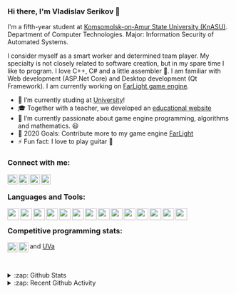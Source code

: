 ### Hi there, I'm Vladislav Serikov 👋

I'm a fifth-year student at [Komsomolsk-on-Amur State University (KnASU)][university]. Department of Computer Technologies. Major: Information Security of Automated Systems.

I consider myself as a smart worker and determined team player. My specialty is not closely related to software creation, but in my spare time I like to program. I love C++, C# and a little assembler 🤣. I am familiar with Web development (ASP.Net Core) and Desktop development (Qt Framework). I am currently working on [FarLight game engine][farlight].

- 🔭 I’m currently studing at [University][university]!
- 🎓 Together with a teacher, we developed an [educational website][educationctf]
- 🌱 I’m currently passionate about game engine programming, algorithms and mathematics. 😃
- 🥅 2020 Goals: Contribute more to my game engine [FarLight][farlight]
- ⚡ Fun fact: I love to play guitar 🎸

### Connect with me:

[<img align="left" width="22px" src="https://cdn.jsdelivr.net/npm/simple-icons@v3/icons/linkedin.svg" />][linkedin]
[<img align="left" width="22px" src="https://cdn.jsdelivr.net/npm/simple-icons@v3/icons/telegram.svg" />][telegram]
[<img align="left" width="22px" src="https://cdn.jsdelivr.net/npm/simple-icons@v3/icons/whatsapp.svg" />][whatsapp]
[<img align="left" width="22px" src="https://cdn.jsdelivr.net/npm/simple-icons@v3/icons/mail-dot-ru.svg" />][mailru]

<br />

### Languages and Tools:

<img align="left" width="26px" src="https://cdn.jsdelivr.net/npm/simple-icons@v3/icons/visualstudio.svg" />
<img align="left" width="26px" src="https://cdn.jsdelivr.net/npm/simple-icons@v3/icons/visualstudiocode.svg" />
<img align="left" width="26px" src="https://cdn.jsdelivr.net/npm/simple-icons@v3/icons/cplusplus.svg" />
<img align="left" width="26px" src="https://cdn.jsdelivr.net/npm/simple-icons@v3/icons/csharp.svg" />
<img align="left" width="26px" src="https://cdn.jsdelivr.net/npm/simple-icons@v3/icons/unity.svg" />
<img align="left" width="26px" src="https://cdn.jsdelivr.net/npm/simple-icons@v3/icons/microsoftsqlserver.svg" />
<img align="left" width="26px" src="https://cdn.jsdelivr.net/npm/simple-icons@v3/icons/opengl.svg" />
<img align="left" width="26px" src="https://cdn.jsdelivr.net/npm/simple-icons@v3/icons/git.svg" />
<img align="left" width="26px" src="https://cdn.jsdelivr.net/npm/simple-icons@v3/icons/github.svg" />
<img align="left" width="26px" src="https://cdn.jsdelivr.net/npm/simple-icons@v3/icons/gitlab.svg" />
<img align="left" width="26px" src="https://cdn.jsdelivr.net/npm/simple-icons@v3/icons/windows.svg" />
<img align="left" width="26px" src="https://cdn.jsdelivr.net/npm/simple-icons@v3/icons/linux.svg" />
<img align="left" width="26px" src="https://cdn.jsdelivr.net/npm/simple-icons@v3/icons/trello.svg" />
<img align="left" width="26px" src="https://cdn.jsdelivr.net/npm/simple-icons@v3/icons/jira.svg" />

<br />

### Competitive programming stats:

[<img align="left" width="22px" src="https://cdn.jsdelivr.net/npm/simple-icons@v3/icons/leetcode.svg" />][leetcode]
[<img align="left" width="22px" src="https://cdn.jsdelivr.net/npm/simple-icons@v3/icons/codeforces.svg" />][codeforces]
and [UVa][uva]

<br />

<br />

<details>
  <summary>:zap: Github Stats</summary>

  ![NewBediver's github stats](https://github-readme-stats.codestackr.vercel.app/api?username=NewBediver&show_icons=true&hide_border=true&theme=radical)

</details>

<details>
  <summary>:zap: Recent Github Activity</summary>
  
<!--START_SECTION:activity-->
1. 💪 Opened PR [#1](https://github.com//NewBediver/SharpLibrary/pull/1) in [NewBediver/SharpLibrary](https://github.com//NewBediver/SharpLibrary)
<!--END_SECTION:activity-->

</details>

[university]: https://knastu.ru

[educationctf]: http://educationctf.ru:8080
[farlight]: https://github.com/NewBediver/FarLight

[linkedin]: https://www.linkedin.com/in/vladislav-serikov-29391b170
[telegram]: https://teleg.run/NewBediver
[whatsapp]: https://wa.me/79147748903
[mailru]: mailto:serikov_v1999@mail.ru

[codeforces]: https://codeforces.com/profile/Bediver
[leetcode]: https://leetcode.com/bediver
[uva]: https://uhunt.onlinejudge.org/id/1106608
